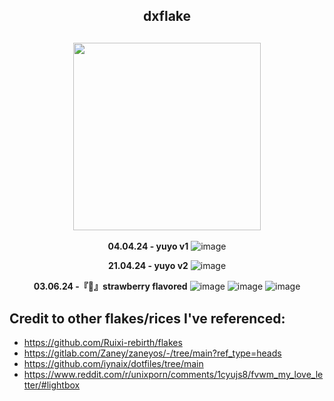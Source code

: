 <h2 align="center">dxflake</h2>
<h2 align="center"><img src="https://i.imgur.com/2ZrAXlX.png" width=300px></h2>

<div align="center">

**04.04.24 - yuyo v1**
![image](https://github.com/dxcently/dxflake/assets/84099299/9e3a3df8-b97d-40c1-b74c-c7a5514d19d7)

**21.04.24 - yuyo v2**
![image](https://i.imgur.com/LJG42nP.png)

**03.06.24 -『🍓』strawberry flavored**
![image](https://i.imgur.com/O41u2M4.png)
![image](https://i.imgur.com/O0lybJG.png)
![image](https://i.imgur.com/TOybKU3.png)
</div>

## Credit to other flakes/rices I've referenced:
- https://github.com/Ruixi-rebirth/flakes
- https://gitlab.com/Zaney/zaneyos/-/tree/main?ref_type=heads
- https://github.com/iynaix/dotfiles/tree/main
- https://www.reddit.com/r/unixporn/comments/1cyujs8/fvwm_my_love_letter/#lightbox
